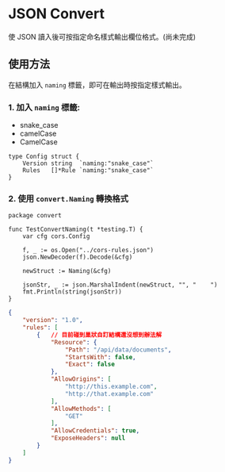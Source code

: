 # JSON Convert

使 JSON 讀入後可按指定命名樣式輸出欄位格式。(尚未完成)

## 使用方法

在結構加入 `naming` 標籤，即可在輸出時按指定樣式輸出。

### 1. 加入 `naming` 標籤: 

- snake_case
- camelCase
- CamelCase

```golang
type Config struct {
	Version string  `naming:"snake_case"`
	Rules   []*Rule `naming:"snake_case"`
}
```

### 2. 使用 `convert.Naming` 轉換格式

```golang
package convert

func TestConvertNaming(t *testing.T) {
	var cfg cors.Config

	f, _ := os.Open("../cors-rules.json")
	json.NewDecoder(f).Decode(&cfg)

	newStruct := Naming(&cfg)

	jsonStr, _ := json.MarshalIndent(newStruct, "", "    ")
	fmt.Println(string(jsonStr))
}
```

```json
{
    "version": "1.0",
    "rules": [
        {   // 目前碰到巢狀自訂結構還沒想到辦法解
            "Resource": {
                "Path": "/api/data/documents",
                "StartsWith": false,
                "Exact": false
            },
            "AllowOrigins": [
                "http://this.example.com",
                "http://that.example.com"
            ],
            "AllowMethods": [
                "GET"
            ],
            "AllowCredentials": true,
            "ExposeHeaders": null
        }
    ]
}
```
